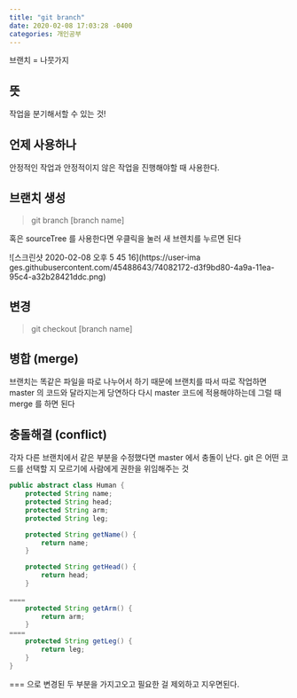 ```yaml
---
title: "git branch"
date: 2020-02-08 17:03:28 -0400
categories: 개인공부
---
```



브랜치 = 나뭇가지
 
## 뜻 
작업을 분기해서할 수 있는 것!

## 언제 사용하나 
안정적인 작업과 안정적이지 않은 작업을 진행해야할 때 사용한다.

## 브랜치 생성
>git branch [branch name]

혹은 sourceTree 를 사용한다면 우클릭을 눌러 새 브렌치를 누르면 된다

 ![스크린샷 2020-02-08 오후 5 45 16](https://user-ima ges.githubusercontent.com/45488643/74082172-d3f9bd80-4a9a-11ea-95c4-a32b28421ddc.png)
 
## 변경

> git checkout [branch name]
 
## 병합 (merge)
브랜치는 똑같은 파일을 따로 나누어서 하기 때문에 브랜치를 따서 따로 작업하면 master 의 코드와 달라지는게 당연하다
다시 master 코드에 적용해야하는데 그럴 때 merge 를 하면 된다

## 충돌해결 (conflict)

각자 다른 브랜치에서 같은 부분을 수정했다면 master 에서 충돌이 난다. git 은 어떤 코드를 선택할 지 모르기에
사람에게 권한을 위임해주는 것


```java
public abstract class Human {
    protected String name;
    protected String head;
    protected String arm;
    protected String leg;

    protected String getName() {
        return name;
    }

    protected String getHead() {
        return head;
    }
    
====
    protected String getArm() {
        return arm;
    }
====
    protected String getLeg() {
        return leg;
    }
}
```

=== 으로 변경된 두 부분을 가지고오고 필요한 걸 제외하고 지우면된다.


